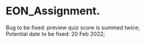 # EON_Assignment. 
Bug to be fixed: preview quiz score is summed twice;  
Potential date to be fixed: 20 Feb 2022;
